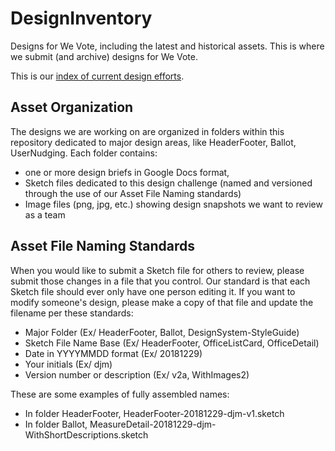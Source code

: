 # DesignInventory
Designs for We Vote, including the latest and historical assets. This is where we submit (and archive) designs for We Vote.

This is our <a href="https://docs.google.com/spreadsheets/d/1Pi1SRrniuKOdbRWQgWWIxAyddkrLl73nn21wAhvblUw/edit" target="_blank">index of current design efforts</a>.

## Asset Organization
The designs we are working on are organized in folders within this repository dedicated to major design areas, like HeaderFooter, Ballot, UserNudging. Each folder contains:

- one or more design briefs in Google Docs format, 
- Sketch files dedicated to this design challenge (named and versioned through the use of our Asset File Naming standards)
- Image files (png, jpg, etc.) showing design snapshots we want to review as a team

## Asset File Naming Standards
When you would like to submit a Sketch file for others to review, please submit those changes in a file that you control. Our standard is that each Sketch file should ever only have one person editing it. If you want to modify someone's design, please make a copy of that file and update the filename per these standards:

- Major Folder (Ex/ HeaderFooter, Ballot, DesignSystem-StyleGuide)
- Sketch File Name Base (Ex/ HeaderFooter, OfficeListCard, OfficeDetail)
- Date in YYYYMMDD format (Ex/ 20181229)
- Your initials (Ex/ djm)
- Version number or description (Ex/ v2a, WithImages2)

These are some examples of fully assembled names:

- In folder HeaderFooter, HeaderFooter-20181229-djm-v1.sketch
- In folder Ballot, MeasureDetail-20181229-djm-WithShortDescriptions.sketch
